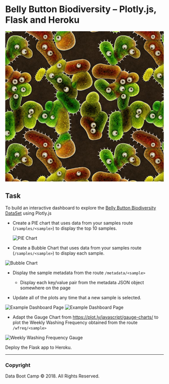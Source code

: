 # Belly Button Biodiversity – Plotly.js, Flask and Heroku

![Bacteria by filterforge.com](Images/bacteria_by_filterforgedotcom.jpg)

## Task

To build an interactive dashboard to explore the [Belly Button Biodiversity DataSet](http://robdunnlab.com/projects/belly-button-biodiversity/) using Plotly.js

* Create a PIE chart that uses data from your samples route (`/samples/<sample>`) to display the top 10 samples.

  ![PIE Chart](Images/pie_chart.png)

* Create a Bubble Chart that uses data from your samples route (`/samples/<sample>`) to display each sample.

![Bubble Chart](Images/bubble_chart.png)

* Display the sample metadata from the route `/metadata/<sample>`

  * Display each key/value pair from the metadata JSON object somewhere on the page

* Update all of the plots any time that a new sample is selected.

![Example Dashboard Page](Images/dashboard_part1.png)
![Example Dashboard Page](Images/dashboard_part2.png)

* Adapt the Gauge Chart from <https://plot.ly/javascript/gauge-charts/> to plot the Weekly Washing Frequency obtained from the route `/wfreq/<sample>`

![Weekly Washing Frequency Gauge](Images/gauge.png)

Deploy the Flask app to Heroku.

- - -

### Copyright

Data Boot Camp © 2018. All Rights Reserved.

